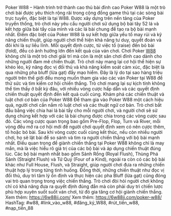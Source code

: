 Poker W88 – Hành trình trở thành cao thủ bài đỉnh cao
Poker W88 là một trò chơi bài được yêu thích rộng rãi trong cộng đồng game thủ tại các sòng bài trực tuyến, đặc biệt là tại W88. Được xây dựng trên nền tảng của Poker truyền thống, trò chơi này yêu cầu người chơi sử dụng bộ bài tây 52 lá và kết hợp giữa bài tẩy của mình và các lá bài chung để tạo ra bộ bài mạnh nhất. Điểm đặc biệt của Poker W88 là sự kết hợp giữa yếu tố may rủi và kỹ năng chiến thuật, giúp người chơi thể hiện khả năng tư duy, quyết đoán và đôi khi là sự liều lĩnh. Mỗi quyết định cược, từ việc tố (raise) đến bỏ bài (fold), đều có ảnh hưởng lớn đến kết quả của ván chơi.
Chơi Poker [W88](https://6w88ii.com/) không chỉ là một trò chơi giải trí mà còn là một sân chơi đỉnh cao dành cho những người đam mê chiến thuật. Trò chơi này mang lại cơ hội thể hiện sự khéo léo, kỹ năng đọc vị đối thủ và khả năng kiểm soát cảm xúc, đặc biệt là qua những pha bluff (lừa gạt) đầy mạo hiểm. Đây là lý do tại sao hàng triệu người trên thế giới đều mong muốn tham gia vào các ván Poker tại W88 để thử sức và tìm kiếm cơ hội chiến thắng. Trò chơi mang lại sự kịch tính không thể tìm thấy ở bất kỳ đâu, với nhiều vòng cược hấp dẫn và các quyết định chiến thuật quyết định đến kết quả cuối cùng.
Khám phá các chiến thuật và luật chơi cơ bản của Poker W88
Để tham gia vào Poker W88 một cách hiệu quả, người chơi cần nắm rõ luật chơi và các thuật ngữ cơ bản. Trò chơi bắt đầu bằng việc chia hai lá bài tẩy cho mỗi người chơi, và người chơi sẽ sử dụng chúng kết hợp với các lá bài chung được chia trong các vòng cược sau đó. Các vòng cược quan trọng bao gồm Pre-Flop, Flop, Turn và River, mỗi vòng đều mở ra cơ hội mới để người chơi quyết định xem có nên cược thêm, tố hoặc bỏ bài. Sau khi vòng cược cuối cùng kết thúc, nếu còn nhiều người chơi, họ sẽ lật bài để so sánh và tìm ra người chiến thắng với bộ bài mạnh nhất.
Điều quan trọng để giành chiến thắng tại Poker W88 không chỉ là may mắn, mà là việc hiểu rõ giá trị của các bộ bài và áp dụng chiến thuật đúng lúc. Các bộ bài mạnh nhất bao gồm Sảnh Rồng (Royal Flush), Thùng Phá Sảnh (Straight Flush) và Tứ Quý (Four of a Kind), ngoài ra còn có các bộ bài khác như Full House, Flush, và Straight, giúp người chơi đưa ra những chiến thuật hợp lý trong từng tình huống. Đồng thời, những chiến thuật như đọc vị đối thủ, duy trì tâm lý ổn định và thực hiện các pha Bluff (lừa gạt) cũng đóng vai trò quan trọng trong việc chiến thắng. Trò chơi đòi hỏi người chơi không chỉ có khả năng đưa ra quyết định đúng đắn mà còn phải duy trì chiến lược phù hợp xuyên suốt suốt ván chơi, từ đó gia tăng cơ hội giành chiến thắng.
Xem thêm: https://6w88ii.com/
Xem thêm: https://6w88ii.com/poker-w88/
HashTag: #w88, #link_vào_w88, #đăng_ký_W88, #rút_tiền_w88, #nạp_tiền_88
